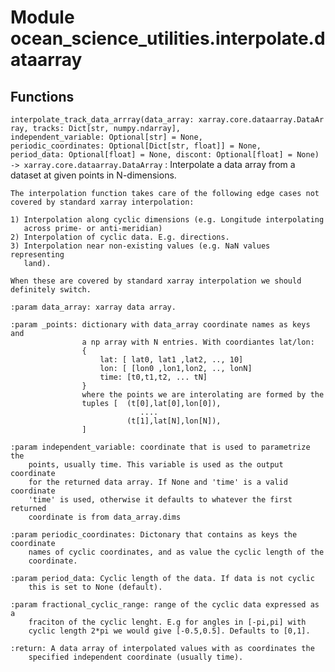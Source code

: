 Module ocean_science_utilities.interpolate.dataarray
====================================================

Functions
---------


`interpolate_track_data_arrray(data_array: xarray.core.dataarray.DataArray, tracks: Dict[str, numpy.ndarray], independent_variable: Optional[str] = None, periodic_coordinates: Optional[Dict[str, float]] = None, period_data: Optional[float] = None, discont: Optional[float] = None) ‑> xarray.core.dataarray.DataArray`
:   Interpolate a data array from a dataset at given points in N-dimensions.

    The interpolation function takes care of the following edge cases not
    covered by standard xarray interpolation:

    1) Interpolation along cyclic dimensions (e.g. Longitude interpolating
       across prime- or anti-meridian)
    2) Interpolation of cyclic data. E.g. directions.
    3) Interpolation near non-existing values (e.g. NaN values representing
       land).

    When these are covered by standard xarray interpolation we should
    definitely switch.

    :param data_array: xarray data array.

    :param _points: dictionary with data_array coordinate names as keys and
                    a np array with N entries. With coordiantes lat/lon:
                    {
                        lat: [ lat0, lat1 ,lat2, .., 10]
                        lon: [ [lon0 ,lon1,lon2, .., lonN]
                        time: [t0,t1,t2, ... tN]
                    }
                    where the points we are interolating are formed by the
                    tuples [  (t[0],lat[0],lon[0]),
                                 ....
                              (t[1],lat[N],lon[N]),
                    ]

    :param independent_variable: coordinate that is used to parametrize the
        points, usually time. This variable is used as the output coordinate
        for the returned data array. If None and 'time' is a valid coordinate
        'time' is used, otherwise it defaults to whatever the first returned
        coordinate is from data_array.dims

    :param periodic_coordinates: Dictonary that contains as keys the coordinate
        names of cyclic coordinates, and as value the cyclic length of the
        coordinate.

    :param period_data: Cyclic length of the data. If data is not cyclic
        this is set to None (default).

    :param fractional_cyclic_range: range of the cyclic data expressed as a
        fraciton of the cyclic lenght. E.g for angles in [-pi,pi] with
        cyclic length 2*pi we would give [-0.5,0.5]. Defaults to [0,1].

    :return: A data array of interpolated values with as coordinates the
        specified independent coordinate (usually time).
